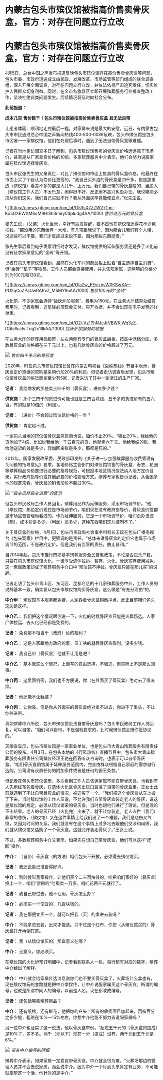 # 内蒙古包头市殡仪馆被指高价售卖骨灰盒，官方：对存在问题立行立改

# 内蒙古包头市殡仪馆被指高价售卖骨灰盒，官方：对存在问题立行立改

4月5日，总台中国之声发布报道反映包头市殡仪馆存在高价售卖骨灰盒等问题，包头市委、市政府迅速成立由民政、发展改革、市场监管等部门组成的联合调查组，深入开展全面调查，对存在问题立行立改，并依法依规严肃追究责任，切实维护人民群众切身利益。同时，在全市各旗县区立即开展殡葬服务行业排查整改工作，坚决杜绝此类问题发生。后续情况将及时向社会公布。

**此前报道：**

**成本几百 售价数千！包头市殡仪馆被指高价售卖骨灰盒 且无法自带**

让逝者体面、顺利地走完最后一程，对家属来说是最大的安慰。近日，有内蒙古包头市市民通过总台中国之声新闻热线400-800-0088反映，包头市殡仪馆是包头市区唯一一家殡仪馆，他们在处理后事时，遇到了无法自带骨灰盒等难题。

记者在当地走访调查多日了解到，包头市殡仪馆售卖的骨灰盒价格远远高于市场价，甚至是从厂家拿货价格的10倍。多家殡葬服务中介表示，他们会努力说服家属在殡仪馆选择骨灰盒。

包头市民张先生的父亲离世，对比了殡仪馆和市面上售卖的骨灰盒价格，他最终在市面上买了个自认为性价比更高的。“我自己买外边的骨灰盒是四千多，但是那里边（殡仪馆）看差不多的都是大几千、上万元。我们自己带的骨灰盒啥的，里边人（殡仪馆工作人员）不太乐意，闹得挺不好。反正闹不高兴也没办法，我说哪能必须从你们这买，我们自己买就不行？我从外面买毕竟能便宜点。”张先生说。

![](https://inews.gtimg.com/om_bt/O53sX7ZZWV71hn-
Ka5GXEWXM6qM9HI8h3miry04pludg4AA/1000) _售价过万元的骨灰盒_

张先生说，（父亲）火化当天，幸好有朋友提醒，要不然他在殡仪馆还得花不少冤枉钱。“都没用的东西给弄一大堆，有几项跟我说了，因为那会儿我们有个人懂，说这些可以不要，我们才反应过来说不要，因为那些东西挺贵。”

张先生事后看到电子发票明细时才发现，殡仪馆提供的延伸服务里还是多了火化前没有征求家属意见的“金砖”等开销。

记者在包头市殡仪馆看到，虽然在火化车间的商品柜上贴着“自主选择自主消费”，但“金砖”“垫子”等物品，工作人员都会直接使用，并未告知家属，这两项的价格分别为100元和130元。

![](https://inews.gtimg.com/om_bt/OIaZw_FEvjzbsW0KSwXA--
PU2qCoZPaUwRARvZ_M5MY9oAA/1000) _售价100元的“金砖”_

火化前，不少家属会选择“捡灰炉加服务”，费用为150元。在业务大厅结算处结算费用时，记者看到，这笔钱必须现金支付，只开收据，并不会出现在电子发票的详单里。

![](https://inews.gtimg.com/om_bt/O2i-Vz1PhNJeJrVBWKjWq3zZ-
fGits6cclvITng2x1lIkAA/1000) _捡灰炉加服务的收据_

在业务大厅的殡葬用品超市，左右两侧有专门的骨灰盒展柜，按高中低档分区，多数骨灰盒的价格都在三千元以上，也有几款骨灰盒的价格超过了万元。

![](https://inews.gtimg.com/om_bt/Og5pua5xmFU0AQyCfCS0Xze0ZCBsKGukIuRpkYK4ehLo4AA/1000)
_售价四千多元的骨灰盒_

2020年，时任包头市殡仪馆馆长曾在内蒙古电视台《百姓热线》节目中表示，骨灰盒定价遵循的原则是采购价加20%的利润。但记者走访调查后发现，包头市殡仪馆骨灰盒的供货商家至少有5家，记者采访了其中一家浙江的生产厂家。

**记者：** 我给你发的那些卖三四千的（骨灰盒），进价多少钱？

**供货商：** 那个三四千的货进价可能也就是三四百块钱，五千多的货进价有的五六百，有的就是10倍的（利润）。

**记者：** （进价）不会超过殡仪馆价格的一半？

**供货商：** 肯定超不过。

一家包头当地的殡仪馆骨灰盒供货商也说，加价不止20%。“哪止20%，我给他的货他加了4倍，比如说我给他一千五百元的货，他就卖六千元。他给我结的账，我给他送货的钱是多少，我加回来账是多少，那都是死的。”

2012年，国家发展改革委、民政部印发的《关于进一步加强殡葬服务收费管理有关问题的指导意见》要求，各地价格主管部门对殡仪馆销售的骨灰盒、寿衣、花圈等殡葬用品价格要进行必要的指导规范，可根据本地区情况依法纳入地方定价目录，实行政府指导价或其他必要的价格管理方式。殡葬专家也告诉记者，从全国多地的规定来看，骨灰盒的销售加价不超过30%。

![](https://inews.gtimg.com/om_bt/OdzEnI_Om3YJqE8cuSFFSqzkFtWPb4Dzso4r-rffMzuhUAA/1000)
_“自主选择自主消费”的告示_

但包头市民政局工作人员回复，殡葬用品作为延伸服务，采用市场调节价。“他（殡仪馆）那边定价现在是市场调节价，咱们现在没有政府指导价，骨灰盒价签都是市场监督管理局看过的，作为延伸服务，它是一个市场调节价，咱们没办法控（制），成本价是多少、（利润）高多少，这种东西咱们这儿控制不了。”

关于骨灰盒的价格，4月1日，包头市民政局社会事务科科长王跃在包头广播电视台《包头观察》栏目中，更强调的是责任。“总体来讲骨灰盒的定价它也属于市场调节的范围，不是政府定价。但是我们有监管的责任，防止暴利。”

自2014年起，包头市推行四项基本殡葬服务全民普惠政策，不论是否包头户籍，只要在包头市殡仪馆火化，一律享受遗体拉运、暂存、火化、骨灰寄存费用减免。这一惠民政策却成了殡葬服务中介口中“殡仪馆不挣钱，骨灰盒只能在那儿买”的说辞。

记者走访了包头市青山区、东河区、昆都仑区的十几家殡葬服务中介，工作人员的说辞基本一致，确实要从包头市殡仪馆购买骨灰盒，这么做是“有充分理由”的。

**中介甲：** 殡仪馆基本服务都免费，人家靠着骨灰盒稍微挣点，反正目前咱们包头这边是这样。

**中介乙：** 我们把这个情况跟你说一下，火化的时候骨灰盒只能是火葬场选。人家尸体拉运、去火化已经都是免费的。

**记者：** 免费那不相当于（政府）给的福利？

**中介乙：** 这是人家跟地方政府的事，员工啥的就靠骨灰盒盈利，没多少钱。

**记者：** 我自己带（骨灰盒）他就不让用是吧？

**中介乙：** 基本就这么个情况，上面写的自由选择，不强迫，但实际上不是那么回事。

**中介丙：** 这里面机密，我们也不方便说，你（在外面买了骨灰盒）绝对去了很麻烦。

**记者：** 他还能不让我装？

**中介丙：** 让你装。但是你从外面买的骨灰盒绝对拿不进去，你进不了里头，不让你往进带。

真如殡葬中介所说，包头市殡仪馆没法自带骨灰盒吗？包头市民政局工作人员回复，可以自带。“咱们可以自带，不是强制要求的，到时候殡仪馆会跟你签协议的。”

天眼查显示，包头市殡仪馆是一家事业单位，也是包头市大青山殡葬服务有限责任公司的股东。4月3日，在包头本地的《行风热线》直播节目中，包头市大青山殡葬服务有限责任公司殡仪经理王艳在回答听众咨询时，也表示可以自带骨灰盒。“咱们骨灰盒销售属于延伸服务范围内，完全由群众根据自己家庭的需求自行选购，公司没有设置任何的附加条件或者是任何的霸王条款。”

但记者在包头市殡仪馆里，多次看到工作人员告诉家属不能自带骨灰盒，也看到有人先用红布包着骨灰，在遗体火化区骨灰出灰口装进了自带的骨灰盒里。王女士此前就遇到了不让自带骨灰盒的情况，被迫买了一个。“我们把这个骨灰盒从车上搬了下来，当时殡仪馆的工作人员说，不允许我们自带骨灰盒装走老人的骨灰，说这是殡仪馆的规定，必须从殡仪馆采购骨灰盒。当时也跟他们进行了理论，但是理论不出结果。老人的骨灰已经（火化完）出来了，就不让你装走。老人去世（我们）非常的悲伤，（殡仪馆）又在这件事情上给我们出了一个难题，我们是悲伤又气愤，又因为时间的关系，我们就没有在这个事情上过多地去跟他们交涉和纠缠，我们就从殡仪馆又选购了一个骨灰盒，这就允许装走骨灰了。”王女士说。

不过，多数殡葬服务中介又表示，如果实在想自己带骨灰盒，他们可以这样“迂回”操作。

**中介：** （自带）骨灰盒（的方法）咱们包头不开放，必须得去殡仪馆买。

**记者：** 我还说自己准备得好点。

**中介：** 到时候叫我家操作，让他们买个二三百块钱的，咱把咱们家好的（骨灰盒）换上一个，咱们“宫殿的”他那卖一万多，咱们花两千元就行了。

**记者：** 我自己带过去，他不让用，骨灰怎么办？

**中介：** 必须买一个便宜的，几百块钱的。

**记者：** 我在那便宜买一个，就可以把我（买）的拿进去装吗？

**中介：** 不能拿进去装，出来才能装。只不过是个红布，你把（从殡仪馆买的）骨灰盒打开再倒在这。

**记者：** 我（从殡仪馆买的）那盒意义在哪？

**中介：** 没意义，你必须买。

在殡仪馆的火化炉预订明细中，记者看到联系人一栏，每行都有对应的数字，殡葬中介给出了解释。

**中介：**
中介就会给家属传达消息说你们也不要买骨灰盒了，火葬场什么盒也有，现在殡仪馆玩的套路就是把中介拿捏住，让中介说服家属买这个骨灰盒。所谓的编号，也就是所谓中间人的编号，以前是人名，现在都改成编号。

**记者：** 还包括哪些殡葬用品？

**中介：** 还有纸棺，还有鲜花，他把你的户头上所有的收费项目加起来，再按百分之多少提，粗略在10%—15%左右。你想中介他能不努力去说服家属吗？

另一位中介也证实了这一说法，他以骨灰盒举例。“超过五千元的（骨灰盒的提成）是10%了，差不多。两千（元以下）现在一分（提成）没有，两千元到五千元是6%。”

![](https://inews.gtimg.com/om_bt/OsSzFckDX-6u8qwKwop3wW9fnssF8Fla3soID9i0EhHvsAA/1000)
_带有中介编号的明细_

殡葬中介表示，如果家属一定要自带骨灰盒，中介就会很为难。“火葬场那边的管理人员并不会去说家属，而会说中介。因为中介一个月到头来肯定有业务，不可能就指望这一个活，他针对的是中介。”

